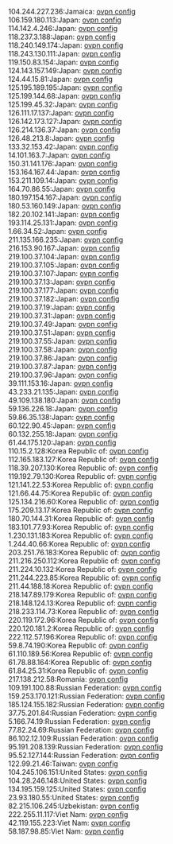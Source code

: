 104.244.227.236:Jamaica: [ovpn config](vpn/104_244_227_236.ovpn)  
106.159.180.113:Japan: [ovpn config](vpn/106_159_180_113.ovpn)  
114.142.4.246:Japan: [ovpn config](vpn/114_142_4_246.ovpn)  
118.237.3.188:Japan: [ovpn config](vpn/118_237_3_188.ovpn)  
118.240.149.174:Japan: [ovpn config](vpn/118_240_149_174.ovpn)  
118.243.130.111:Japan: [ovpn config](vpn/118_243_130_111.ovpn)  
119.150.83.154:Japan: [ovpn config](vpn/119_150_83_154.ovpn)  
124.143.157.149:Japan: [ovpn config](vpn/124_143_157_149.ovpn)  
124.44.15.81:Japan: [ovpn config](vpn/124_44_15_81.ovpn)  
125.195.189.195:Japan: [ovpn config](vpn/125_195_189_195.ovpn)  
125.199.144.68:Japan: [ovpn config](vpn/125_199_144_68.ovpn)  
125.199.45.32:Japan: [ovpn config](vpn/125_199_45_32.ovpn)  
126.111.17.137:Japan: [ovpn config](vpn/126_111_17_137.ovpn)  
126.142.173.127:Japan: [ovpn config](vpn/126_142_173_127.ovpn)  
126.214.136.37:Japan: [ovpn config](vpn/126_214_136_37.ovpn)  
126.48.213.8:Japan: [ovpn config](vpn/126_48_213_8.ovpn)  
133.32.153.42:Japan: [ovpn config](vpn/133_32_153_42.ovpn)  
14.101.163.7:Japan: [ovpn config](vpn/14_101_163_7.ovpn)  
150.31.141.176:Japan: [ovpn config](vpn/150_31_141_176.ovpn)  
153.164.167.44:Japan: [ovpn config](vpn/153_164_167_44.ovpn)  
153.211.109.14:Japan: [ovpn config](vpn/153_211_109_14.ovpn)  
164.70.86.55:Japan: [ovpn config](vpn/164_70_86_55.ovpn)  
180.197.154.167:Japan: [ovpn config](vpn/180_197_154_167.ovpn)  
180.53.160.149:Japan: [ovpn config](vpn/180_53_160_149.ovpn)  
182.20.102.141:Japan: [ovpn config](vpn/182_20_102_141.ovpn)  
193.114.25.131:Japan: [ovpn config](vpn/193_114_25_131.ovpn)  
1.66.34.52:Japan: [ovpn config](vpn/1_66_34_52.ovpn)  
211.135.166.235:Japan: [ovpn config](vpn/211_135_166_235.ovpn)  
216.153.90.167:Japan: [ovpn config](vpn/216_153_90_167.ovpn)  
219.100.37.104:Japan: [ovpn config](vpn/219_100_37_104.ovpn)  
219.100.37.105:Japan: [ovpn config](vpn/219_100_37_105.ovpn)  
219.100.37.107:Japan: [ovpn config](vpn/219_100_37_107.ovpn)  
219.100.37.13:Japan: [ovpn config](vpn/219_100_37_13.ovpn)  
219.100.37.177:Japan: [ovpn config](vpn/219_100_37_177.ovpn)  
219.100.37.182:Japan: [ovpn config](vpn/219_100_37_182.ovpn)  
219.100.37.19:Japan: [ovpn config](vpn/219_100_37_19.ovpn)  
219.100.37.31:Japan: [ovpn config](vpn/219_100_37_31.ovpn)  
219.100.37.49:Japan: [ovpn config](vpn/219_100_37_49.ovpn)  
219.100.37.51:Japan: [ovpn config](vpn/219_100_37_51.ovpn)  
219.100.37.55:Japan: [ovpn config](vpn/219_100_37_55.ovpn)  
219.100.37.58:Japan: [ovpn config](vpn/219_100_37_58.ovpn)  
219.100.37.86:Japan: [ovpn config](vpn/219_100_37_86.ovpn)  
219.100.37.87:Japan: [ovpn config](vpn/219_100_37_87.ovpn)  
219.100.37.96:Japan: [ovpn config](vpn/219_100_37_96.ovpn)  
39.111.153.16:Japan: [ovpn config](vpn/39_111_153_16.ovpn)  
43.233.21.135:Japan: [ovpn config](vpn/43_233_21_135.ovpn)  
49.109.138.180:Japan: [ovpn config](vpn/49_109_138_180.ovpn)  
59.136.226.18:Japan: [ovpn config](vpn/59_136_226_18.ovpn)  
59.86.35.138:Japan: [ovpn config](vpn/59_86_35_138.ovpn)  
60.122.90.45:Japan: [ovpn config](vpn/60_122_90_45.ovpn)  
60.132.255.18:Japan: [ovpn config](vpn/60_132_255_18.ovpn)  
61.44.175.120:Japan: [ovpn config](vpn/61_44_175_120.ovpn)  
110.15.2.128:Korea Republic of: [ovpn config](vpn/110_15_2_128.ovpn)  
112.165.183.127:Korea Republic of: [ovpn config](vpn/112_165_183_127.ovpn)  
118.39.207.130:Korea Republic of: [ovpn config](vpn/118_39_207_130.ovpn)  
119.192.79.130:Korea Republic of: [ovpn config](vpn/119_192_79_130.ovpn)  
121.141.22.53:Korea Republic of: [ovpn config](vpn/121_141_22_53.ovpn)  
121.66.44.75:Korea Republic of: [ovpn config](vpn/121_66_44_75.ovpn)  
125.134.216.60:Korea Republic of: [ovpn config](vpn/125_134_216_60.ovpn)  
175.209.13.17:Korea Republic of: [ovpn config](vpn/175_209_13_17.ovpn)  
180.70.144.31:Korea Republic of: [ovpn config](vpn/180_70_144_31.ovpn)  
183.101.77.93:Korea Republic of: [ovpn config](vpn/183_101_77_93.ovpn)  
1.230.131.183:Korea Republic of: [ovpn config](vpn/1_230_131_183.ovpn)  
1.244.40.66:Korea Republic of: [ovpn config](vpn/1_244_40_66.ovpn)  
203.251.76.183:Korea Republic of: [ovpn config](vpn/203_251_76_183.ovpn)  
211.216.250.112:Korea Republic of: [ovpn config](vpn/211_216_250_112.ovpn)  
211.224.10.132:Korea Republic of: [ovpn config](vpn/211_224_10_132.ovpn)  
211.244.223.85:Korea Republic of: [ovpn config](vpn/211_244_223_85.ovpn)  
211.44.188.18:Korea Republic of: [ovpn config](vpn/211_44_188_18.ovpn)  
218.147.89.179:Korea Republic of: [ovpn config](vpn/218_147_89_179.ovpn)  
218.148.124.13:Korea Republic of: [ovpn config](vpn/218_148_124_13.ovpn)  
218.233.114.73:Korea Republic of: [ovpn config](vpn/218_233_114_73.ovpn)  
220.119.172.96:Korea Republic of: [ovpn config](vpn/220_119_172_96.ovpn)  
220.120.181.2:Korea Republic of: [ovpn config](vpn/220_120_181_2.ovpn)  
222.112.57.196:Korea Republic of: [ovpn config](vpn/222_112_57_196.ovpn)  
59.8.74.190:Korea Republic of: [ovpn config](vpn/59_8_74_190.ovpn)  
61.110.189.56:Korea Republic of: [ovpn config](vpn/61_110_189_56.ovpn)  
61.78.88.164:Korea Republic of: [ovpn config](vpn/61_78_88_164.ovpn)  
61.84.25.31:Korea Republic of: [ovpn config](vpn/61_84_25_31.ovpn)  
217.138.212.58:Romania: [ovpn config](vpn/217_138_212_58.ovpn)  
109.191.100.88:Russian Federation: [ovpn config](vpn/109_191_100_88.ovpn)  
159.253.170.121:Russian Federation: [ovpn config](vpn/159_253_170_121.ovpn)  
185.124.155.182:Russian Federation: [ovpn config](vpn/185_124_155_182.ovpn)  
37.75.201.84:Russian Federation: [ovpn config](vpn/37_75_201_84.ovpn)  
5.166.74.19:Russian Federation: [ovpn config](vpn/5_166_74_19.ovpn)  
77.82.24.69:Russian Federation: [ovpn config](vpn/77_82_24_69.ovpn)  
86.102.12.109:Russian Federation: [ovpn config](vpn/86_102_12_109.ovpn)  
95.191.208.139:Russian Federation: [ovpn config](vpn/95_191_208_139.ovpn)  
95.52.127.144:Russian Federation: [ovpn config](vpn/95_52_127_144.ovpn)  
122.99.21.46:Taiwan: [ovpn config](vpn/122_99_21_46.ovpn)  
104.245.106.151:United States: [ovpn config](vpn/104_245_106_151.ovpn)  
104.28.246.148:United States: [ovpn config](vpn/104_28_246_148.ovpn)  
134.195.159.125:United States: [ovpn config](vpn/134_195_159_125.ovpn)  
23.93.180.55:United States: [ovpn config](vpn/23_93_180_55.ovpn)  
82.215.106.245:Uzbekistan: [ovpn config](vpn/82_215_106_245.ovpn)  
222.255.11.117:Viet Nam: [ovpn config](vpn/222_255_11_117.ovpn)  
42.119.155.223:Viet Nam: [ovpn config](vpn/42_119_155_223.ovpn)  
58.187.98.85:Viet Nam: [ovpn config](vpn/58_187_98_85.ovpn)  
